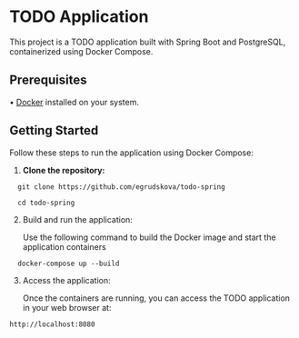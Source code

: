 # TODO Application

This project is a TODO application built with Spring Boot and PostgreSQL, containerized using Docker Compose.

## Prerequisites

•   [Docker](https://www.docker.com/get-started) installed on your system.

## Getting Started

Follow these steps to run the application using Docker Compose:

1.  **Clone the repository:**

```git 
  git clone https://github.com/egrudskova/todo-spring
```
```shell
  cd todo-spring
```

2.  Build and run the application:

    Use the following command to build the Docker image and start the application containers

```shell 
  docker-compose up --build
```

3.  Access the application:

    Once the containers are running, you can access the TODO application in your web browser at:
```
http://localhost:8080
```
